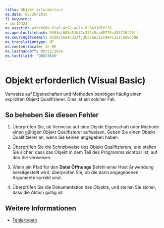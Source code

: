 ```yaml
---
title: Objekt erforderlich
ms.date: 07/20/2015
f1_keywords:
- vbrID424
ms.assetid: afdc660b-81a5-4c92-ac7e-9c3a3105fc16
ms.openlocfilehash: 5384dc603d51b31c252c9cad0775a453210f29ff
ms.sourcegitcommit: d2db216e46323f73b32ae312c9e4135258e5d68e
ms.translationtype: MT
ms.contentlocale: de-DE
ms.lasthandoff: 09/22/2020
ms.locfileid: "90873636"
---
```

# <a name="object-required-visual-basic"></a>Objekt erforderlich (Visual Basic)

Verweise auf Eigenschaften und Methoden benötigen häufig einen expliziten Objekt Qualifizierer. Dies ist ein solcher Fall.  
  
## <a name="to-correct-this-error"></a>So beheben Sie diesen Fehler  
  
1. Überprüfen Sie, ob Verweise auf eine Objekt Eigenschaft oder Methode einen gültigen Objekt Qualifizierer aufweisen. Geben Sie einen Objekt Qualifizierer an, wenn Sie keinen angegeben haben.  
  
2. Überprüfen Sie die Schreibweise des Objekt Qualifizierers, und stellen Sie sicher, dass das Objekt in dem Teil des Programms sichtbar ist, auf den Sie verweisen.  
  
3. Wenn ein Pfad für den **Datei Öffnungs** Befehl einer Host Anwendung bereitgestellt wird, überprüfen Sie, ob die darin angegebenen Argumente korrekt sind.  
  
4. Überprüfen Sie die Dokumentation des Objekts, und stellen Sie sicher, dass die Aktion gültig ist.  
  
## <a name="see-also"></a>Weitere Informationen

- [Fehlertypen](../../programming-guide/language-features/error-types.md)
